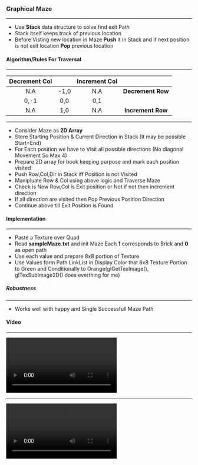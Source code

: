 ### Graphical Maze
----
* Use **Stack** data structure to solve find exit Path
* Stack itself keeps track of previous location
* Before Visting new location in Maze **Push** it in Stack and if next position is not exit location **Pop** previous location

#### Algorithm/Rules For Traversal
---

|Decrement Col| |Increment Col| |
|:-------:|:---:|:--------:|:-------:|
|N.A|-1,0 |N.A|**Decrement Row**|
|0,-1|0,0 |0,1| |
|N.A|1,0 |N.A|**Increment Row**|

---

* Consider Maze as **2D Array** 
* Store Starting Position & Current Direction in Stack (It may be possible Start=End)
* For Each position we have to Visit all possible directions (No diagonal Movement So Max 4)
* Prepare 2D array for book keeping purpose and mark each position visited
* Push Row,Col,Dir in Stack iff Position is not Visited
* Manipluate Row & Col using above logic and Traverse Maze
* Check is New Row,Col is Exit position or Not if not then increment direction
* If all direction are visited then Pop Previous Position Direction
* Continue above till Exit Position is Found

#### Implementation
---
* Paste a Texture over Quad
* Read **sampleMaze.txt** and init Maze Each **1** corresponds to Brick and **0** as open path
* Use each value and prepare 8x8 portion of Texture
* Use Values form Path LinkList in Display Color that 8x8 Texture Portion to Green and Conditionally to Orange(glGetTexImage(), glTexSubImage2D() does everthing for me)

##### Robustness
---
* Works well with happy and Single Successfull Maze Path

#### Video
---
![video](file.mp4)

---

![video](file1.mp4)